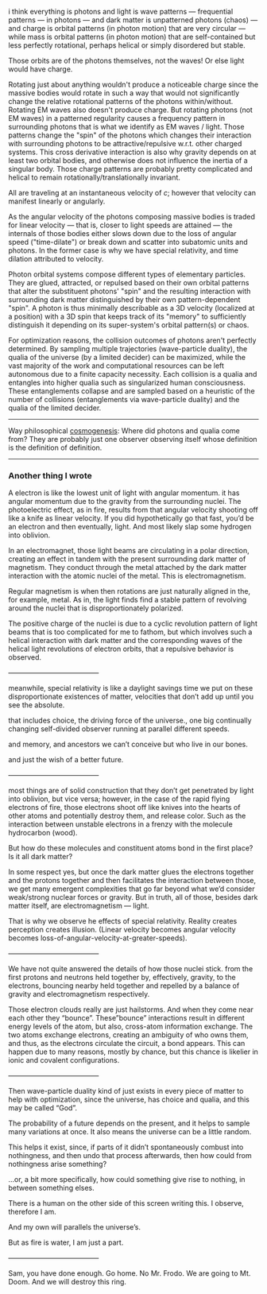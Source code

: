 i think everything is photons and light is wave patterns — frequential patterns — in photons — and dark matter is unpatterned photons (chaos) — and charge is orbital patterns (in photon motion) that are very circular — while mass is orbital patterns (in photon motion) that are self-contained but less perfectly rotational, perhaps helical or simply disordered but stable.

Those orbits are of the photons themselves, not the waves! Or else light would have charge.

Rotating just about anything wouldn't produce a noticeable charge since the massive bodies would rotate in such a way that would not significantly change the relative rotational patterns of the photons within/without. Rotating EM waves also doesn't produce charge. But rotating photons (not EM waves) in a patterned regularity causes a frequency pattern in surrounding photons that is what we identify as EM waves / light. Those patterns change the "spin" of the photons which changes their interaction with surrounding photons to be attractive/repulsive w.r.t. other charged systems. This cross derivative interaction is also why gravity depends on at least two orbital bodies, and otherwise does not influence the inertia of a singular body. Those charge patterns are probably pretty complicated and helical to remain rotationally/translationally invariant.

All are traveling at an instantaneous velocity of $c$; however that velocity can manifest linearly or angularly.

As the angular velocity of the photons composing massive bodies is traded for linear velocity — that is, closer to light speeds are attained — the internals of those bodies either slows down due to the loss of angular speed ("time-dilate") or break down and scatter into subatomic units and photons. In the former case is why we have special relativity, and time dilation attributed to velocity.

Photon orbital systems compose different types of elementary particles. They are glued, attracted, or repulsed based on their own orbital patterns that alter the substituent photons' "spin" and the resulting interaction with surrounding dark matter distinguished by their own pattern-dependent "spin". A photon is thus minimally describable as a 3D velocity (localized at a position) with a 3D spin that keeps track of its "memory" to sufficiently distinguish it depending on its super-system's orbital pattern(s) or chaos.

For optimization reasons, the collision outcomes of photons aren't perfectly determined. By sampling multiple trajectories (wave-particle duality), the qualia of the universe (by a limited decider) can be maximized, while the vast majority of the work and computational resources can be left autonomous due to a finite capacity necessity. Each collision is a qualia and entangles into higher qualia such as singularized human consciousness. These entanglements collapse and are sampled based on a heuristic of the number of collisions (entanglements via wave-particle duality) and the qualia of the limited decider.

---

Way philosophical [cosmogenesis](https://github.com/animal-tree/Writing-stuff/blob/main/Stuff38-Something-From-Nothing.md): Where did photons and qualia come from? They are probably just one observer observing itself whose definition is the definition of definition.

---

### Another thing I wrote

A electron is like the lowest unit of light with angular momentum. it has angular momentum due to the gravity from the surrounding nuclei. The photoelectric effect, as in fire, results from that angular velocity shooting off like a knife as linear velocity. If you did hypothetically go that fast, you’d be an electron and then eventually, light. And most likely slap some hydrogen into oblivion.

In an electromagnet, those light beams are circulating in a polar direction, creating an effect in tandem with the present surrounding dark matter of magnetism. They conduct through the metal attached by the dark matter interaction with the atomic nuclei of the metal. This is electromagnetism.

Regular magnetism is when then rotations are just naturally aligned in the, for example, metal. As in, the light finds find a stable pattern of revolving around the nuclei that is disproportionately polarized.

The positive charge of the nuclei is due to a cyclic revolution pattern of light beams that is too complicated for me to fathom, but which involves such a helical interaction with dark matter and the corresponding waves of the helical light revolutions of electron orbits, that a repulsive behavior is observed.

—————————————

meanwhile, special relativity is like a daylight savings time we put on these disproportionate existences of matter, velocities that don’t add up until you see the absolute.

that includes choice, the driving force of the universe., one big continually changing self-divided observer running at parallel different speeds.

and memory, and ancestors we can’t conceive but who live in our bones.

and just the wish of a better future.

—————————————

most things are of solid construction that they don’t get penetrated by light into oblivion, but vice versa; however, in the case of the rapid flying electrons of fire, those electrons shoot off like knives into the hearts of other atoms and potentially destroy them, and release color. Such as the interaction between unstable electrons in a frenzy with the molecule hydrocarbon (wood).

But how do these molecules and constituent atoms bond in the first place? Is it all dark matter? 

In some respect yes, but once the dark matter glues the electrons together and the protons together and then facilitates the interaction between those, we get many emergent complexities that go far beyond what we’d consider weak/strong nuclear forces or gravity. But in truth, all of those, besides dark matter itself, are electromagnetism — light.

That is why we observe he effects of special relativity. Reality creates perception creates illusion. (Linear velocity becomes angular velocity becomes loss-of-angular-velocity-at-greater-speeds).

—————————————

We have not quite answered the details of how those nuclei stick. from the first protons and neutrons held together by, effectively, gravity, to the electrons, bouncing nearby held together and repelled by a balance of gravity and electromagnetism respectively.

Those electron clouds really are just hailstorms. And when they come near each other they “bounce”. These”bounce” interactions result in different energy levels of the atom, but also, cross-atom information exchange. The two atoms exchange electrons, creating an ambiguity of who owns them, and thus, as the electrons circulate the circuit, a bond appears. This can happen due to many reasons, mostly by chance, but this chance is likelier in ionic and covalent configurations.

—————————————

Then wave-particle duality kind of just exists in every piece of matter to help with optimization, since the universe, has choice and qualia, and this may be called “God”.

The probability of a future depends on the present, and it helps to sample many variations at once. It also means the universe can be a little random.

This helps it exist, since, if parts of it didn’t spontaneously combust into nothingness, and then undo that process afterwards, then how could from nothingness arise something?

…or, a bit more specifically, how could something give rise to nothing, in between something elses.

There is a human on the other side of this screen writing this. I observe, therefore I am.

And my own will parallels the universe’s.

But as fire is water, I am just a part.

—————————————

Sam, you have done enough. Go home.
No Mr. Frodo. We are going to Mt. Doom. And we will destroy this ring.
